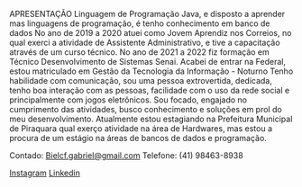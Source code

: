 
APRESENTAÇÃO
Linguagem de Programação Java, e disposto a aprender mas linguagens de programação, é tenho conhecimento em banco de dados 
No ano de 2019 a 2020 atuei como Jovem Aprendiz nos Correios, no qual exerci a atividade de Assistente Administrativo, e tive a capacitação através de um curso técnico.
No ano de 2021 a 2022 fiz formação em Técnico Desenvolvimento de Sistemas Senai.
Acabei de entrar na Federal, estou matriculado em Gestão da Tecnologia da Informação - Noturno
Tenho habilidade com comunicação, sou uma pessoa extrovertida, dedicada, tenho boa interação com as pessoas, facilidade com o uso da rede social e principalmente com jogos eletrônicos. Sou focado, engajado no cumprimento das atividades, busco conhecimento e soluções em prol do meu desenvolvimento. 
Atualmente estou estagiando na Prefeitura Municipal de Piraquara qual exerço atividade na área de  Hardwares, mas estou a procura de um estágio na áreas de bancos de dados e programação.

Contado: Bielcf.gabriel@gmail.com
Telefone: (41) 98463-8938

[Instagram](https://www.instagram.com/elreybr1/)
[Linkedin](https://www.linkedin.com/in/gabriel-antonio-fernandes-9155b225a/)
